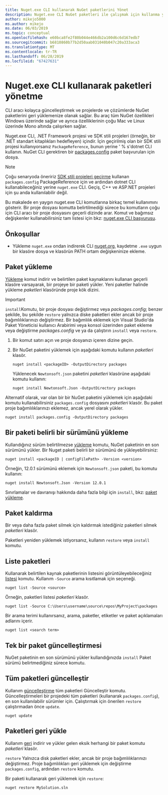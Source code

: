 ```yaml
---
title: Nuget.exe CLI kullanarak NuGet paketlerini Yönet
description: Nuget.exe CLI NuGet paketleri ile çalışmak için kullanma yönergeleri.
author: mikejo5000
ms.author: mikejo
ms.date: 06/03/2019
ms.topic: conceptual
ms.openlocfilehash: e60bca8fe2f80b044e466db2a100d6c6d167edb7
ms.sourcegitcommit: b6810860b77b2d50aab031040b047c20a333aca3
ms.translationtype: MT
ms.contentlocale: tr-TR
ms.lasthandoff: 06/28/2019
ms.locfileid: "67427631"
---
```

# <a name="manage-packages-using-the-nugetexe-cli"></a>Nuget.exe CLI kullanarak paketleri yönetme

CLI aracı kolayca güncelleştirmek ve projelerde ve çözümlerde NuGet paketlerini geri yüklemenize olanak sağlar. Bu araç tüm NuGet özellikleri Windows üzerinde sağlar ve ayrıca özelliklerinin çoğu Mac ve Linux üzerinde Mono altında çalışırken sağlar.

Nuget.exe CLI, .NET Framework projesi ve SDK stili projeleri (örneğin, bir .NET standart kitaplıkları hedefleyen) içindir. İçin geçirilmiş olan bir SDK stili projesi kullanıyorsanız `PackageReference`, bunun yerine ' % s'dotnet CLI kullanın. NuGet CLI gerektiren bir [packages.config](../reference/packages-config.md) paket başvuruları için dosya.

> [!NOTE]
> Çoğu senaryoda öneririz [SDK stili projeleri geçirme](../reference/migrate-packages-config-to-package-reference.md) kullanan `packages.config` PackageReference için ve ardından dotnet CLI kullanabileceğiniz yerine `nuget.exe` CLI. Geçiş, C++ ve ASP.NET projeleri için şu anda kullanılabilir değil.

Bu makalede en yaygın nuget.exe CLI komutlarına birkaç temel kullanımını gösterir. Bir proje dosyası komutta belirtilmediği sürece bu komutların çoğu için CLI aracı bir proje dosyasını geçerli dizinde arar. Komut ve bağımsız değişkenler kullanabilirsiniz tam listesi için bkz: [nuget.exe CLI başvurusu](../tools/nuget-exe-cli-reference.md).

## <a name="prerequisites"></a>Önkoşullar

- Yükleme `nuget.exe` ondan indirerek CLI [nuget.org](https://dist.nuget.org/win-x86-commandline/latest/nuget.exe), kaydetme `.exe` uygun bir klasöre dosya ve klasörün PATH ortam değişkeninize ekleme.

## <a name="install-a-package"></a>Paket yükleme

[Yükleme](../tools/cli-ref-install.md) komut indirir ve belirtilen paket kaynaklarını kullanan geçerli klasöre varsayarak, bir projeye bir paketi yükler. Yeni paketler halinde yükleme *paketleri* klasöründe proje kök dizini.

> [!IMPORTANT]
> `install`Komutu, bir proje dosyası değiştirmez veya *packages.config*; benzer şekilde, bu şekilde `restore` yalnızca diske paketleri ekler ancak bir proje bağımlılıklarınızı değiştirmez. Bir bağımlılık eklemek için Visual Studio'da Paket Yöneticisi kullanıcı Arabirimi veya konsol üzerinden paket ekleme veya değiştirme *packages.config* ve ya da çalıştırın `install` veya `restore`.

1. Bir komut satırı açın ve proje dosyanızı içeren dizine geçin.

2. Bir NuGet paketini yüklemek için aşağıdaki komutu kullanın *paketleri* klasör.

    ```cli
    nuget install <packageID> -OutputDirectory packages
    ```

    Yüklenecek `Newtonsoft.json` paketini *paketleri* klasörüne aşağıdaki komutu kullanın:

    ```cli
    nuget install Newtonsoft.Json -OutputDirectory packages
    ```

Alternatif olarak, var olan bir bir NuGet paketini yüklemek için aşağıdaki komutu kullanabilirsiniz `packages.config` dosyasını *paketleri* klasör. Bu paket proje bağımlılıklarınızı eklemez, ancak yerel olarak yükler.

```cli
nuget install packages.config -OutputDirectory packages
```

## <a name="install-a-specific-version-of-a-package"></a>Bir paketi belirli bir sürümünü yükleme

Kullandığınız sürüm belirtilmezse [yükleme](../tools/cli-ref-install.md) komutu, NuGet paketinin en son sürümünü yükler. Bir Nuget paketi belirli bir sürümünü de yükleyebilirsiniz:

```cli
nuget install <packageID | configFilePath> -Version <version>
```

Örneğin, 12.0.1 sürümünü eklemek için `Newtonsoft.json` paketi, bu komutu kullanın:

```cli
nuget install Newtonsoft.Json -Version 12.0.1
```

Sınırlamalar ve davranışı hakkında daha fazla bilgi için `install`, bkz: [paket yükleme](#install-a-package).

## <a name="remove-a-package"></a>Paket kaldırma

Bir veya daha fazla paket silmek için kaldırmak istediğiniz paketleri silmek *paketleri* klasör.

Paketleri yeniden yüklemek istiyorsanız, kullanın `restore` veya `install` komutu.

## <a name="list-packages"></a>Liste paketleri

Kullanarak belirtilen kaynak paketlerinin listesini görüntüleyebileceğiniz [listesi](../tools/cli-ref-list.md) komutu. Kullanım `-Source` arama kısıtlamak için seçeneği.

```cli
nuget list -Source <source>
```

Örneğin, paketleri listesi *paketleri* klasör.

```cli
nuget list -Source C:\Users\username\source\repos\MyProject\packages
```

Bir arama terimi kullanırsanız, arama, paketler, etiketler ve paket açıklamaları adlarını içerir.

```cli
nuget list <search term>
```

## <a name="update-an-individual-package"></a>Tek bir paket güncelleştirmesi

NuGet paketinin en son sürümünü yükler kullandığınızda `install` Paket sürümü belirtmediğiniz sürece komutu.

## <a name="update-all-packages"></a>Tüm paketleri güncelleştir

Kullanım [güncelleştirme](../tools/cli-ref-update.md) tüm paketleri Güncelleştir komutu. Güncelleştirmeleri bir projedeki tüm paketleri (kullanarak `packages.config`), en son kullanılabilir sürümler için. Çalıştırmak için önerilen `restore` çalıştırmadan önce `update`.

```cli
nuget update
```

## <a name="restore-packages"></a>Paketleri geri yükle

Kullanım [geri](../tools/cli-ref-restore.md) indirir ve yükler gelen eksik herhangi bir paket komutu *paketleri* klasör.

`restore` Yalnızca disk paketleri ekler, ancak bir proje bağımlılıklarınızı değiştirmez. Proje bağımlılıkları geri yüklemek için değiştirme `packages.config`, ardından `restore` komutu.

Bir paketi kullanarak geri yüklemek için `restore`:

```cli
nuget restore MySolution.sln
```